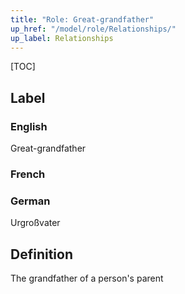```yaml
---
title: "Role: Great-grandfather"
up_href: "/model/role/Relationships/"
up_label: Relationships
---
```


[TOC]

## Label

### English
Great-grandfather

### French


### German
Urgroßvater

## Definition
The grandfather of a person's parent
